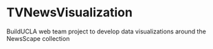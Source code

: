 # TVNewsVisualization
BuildUCLA web team project to develop data visualizations around the NewsScape collection
